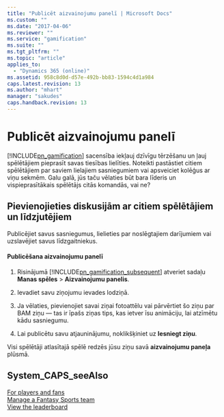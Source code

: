 ```yaml
---
title: "Publicēt aizvainojumu panelī | Microsoft Docs"
ms.custom: ""
ms.date: "2017-04-06"
ms.reviewer: ""
ms.service: "gamification"
ms.suite: ""
ms.tgt_pltfrm: ""
ms.topic: "article"
applies_to: 
  - "Dynamics 365 (online)"
ms.assetid: 958c8d0d-d57e-492b-bb83-1594c4d1a984
caps.latest.revision: 13
ms.author: "mhart"
manager: "sakudes"
caps.handback.revision: 13
---
```

# Publicēt aizvainojumu panelī
[!INCLUDE[pn_gamification](../gamification/includes/pn-gamification-md.md)] sacensība iekļauj dzīvīgu tērzēšanu un ļauj spēlētājiem pieprasīt savas tiesības lielīties. Noteikti pastāstiet citiem spēlētājiem par saviem lielajiem sasniegumiem vai apsveiciet kolēģus ar viņu sekmēm. Galu galā, jūs taču vēlaties būt bara līderis un vispieprasītākais spēlētājs citās komandās, vai ne?  
  
<a name="joinDiscussion"></a>   
## Pievienojieties diskusijām ar citiem spēlētājiem un līdzjutējiem  
 Publicējiet savus sasniegumus, lielieties par noslēgtajiem darījumiem vai uzslavējiet savus līdzgaitniekus.  
  
#### Publicēšana aizvainojumu panelī  
  
1.  Risinājumā [!INCLUDE[pn_gamification_subsequent](../gamification/includes/pn-gamification-subsequent-md.md)] atveriet sadaļu **Manas spēles** \> **Aizvainojumu panelis**.  
  
2.  Ievadiet savu ziņojumu ievades lodziņā.  
  
3.  Ja vēlaties, pievienojiet savai ziņai fotoattēlu vai pārvērtiet šo ziņu par BAM ziņu — tas ir īpašs ziņas tips, kas ietver īsu animāciju, lai atzīmētu kādu sasniegumu.  
  
4.  Lai publicētu savu atjauninājumu, noklikšķiniet uz **Iesniegt ziņu**.  
  
 Visi spēlētāji atlasītajā spēlē redzēs jūsu ziņu savā **aizvainojumu paneļa** plūsmā.  
  
## System_CAPS_seeAlso  
 [For players and fans](http://msdn.microsoft.com/lv-lv/4aa06e76-6c87-424e-9068-58e706ddd7f9)   
 [Manage a Fantasy Sports team](http://msdn.microsoft.com/lv-lv/ce3d8906-0c19-4aac-aba6-e9385a21f18d)   
 [View the leaderboard](http://msdn.microsoft.com/lv-lv/088b9a63-9cda-4e45-80b6-5482ac81147b)